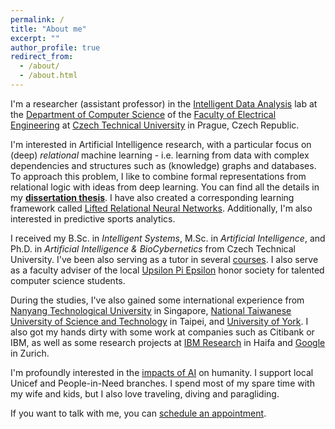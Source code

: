 ```yaml
---
permalink: /
title: "About me"
excerpt: ""
author_profile: true
redirect_from: 
  - /about/
  - /about.html
---
```


I'm a researcher (assistant professor) in the [Intelligent Data Analysis](http://ida.fel.cvut.cz) lab at the [Department of Computer Science](http://cs.fel.cvut.cz/) of the [Faculty of Electrical Engineering](https://www.fel.cvut.cz/en) at [Czech Technical University](https://www.cvut.cz/en) in Prague, Czech Republic.

I'm interested in Artificial Intelligence research, with a particular focus on (deep) *relational* machine learning - i.e. learning from data with complex dependencies and structures such as (knowledge) graphs and databases. To approach this problem, I like to combine formal representations from relational logic with ideas from deep learning. You can find all the details in my [**dissertation thesis**](/publication/dissertation). I have also created a corresponding learning framework called [Lifted Relational Neural Networks](/portfolio/lrnns).
Additionally, I'm also interested in predictive sports analytics.

I received my B.Sc. in *Intelligent Systems*, M.Sc. in *Artificial Intelligence*, and Ph.D. in *Artificial Intelligence & BioCybernetics* from Czech Technical University. I've been also serving as a tutor in several [courses](teaching.md). I also serve as a faculty adviser of the local [Upsilon Pi Epsilon](http://upe.cvut.cz/) honor society for talented computer science students.

During the studies, I've also gained some international experience from [Nanyang Technological University](https://www.ntu.edu.sg/) in Singapore, [National Taiwanese University of Science and Technology](https://www.ntust.edu.tw/?Lang=en) in Taipei, and [University of York](https://www.york.ac.uk/). I also got my hands dirty with some work at companies such as Citibank or IBM, as well as some research projects at [IBM Research](https://www.research.ibm.com/labs/haifa/) in Haifa and [Google](https://research.google/locations/zurich/) in Zurich.

I'm profoundly interested in the [impacts of AI](https://medium.com/@sir.gustav/five-human-dangers-of-artificial-intelligence-ccf2ae4b92c7) on humanity. I support local Unicef and People-in-Need  branches. I spend most of my spare time with my wife and kids, but I also love traveling, diving and paragliding.

If you want to talk with me, you can [schedule an appointment](https://calendar.app.google/4j4pUxFG8AykacBJ6).

<!-- Google Calendar Appointment Scheduling begin -->
<link href="https://calendar.google.com/calendar/scheduling-button-script.css" rel="stylesheet">
<script src="https://calendar.google.com/calendar/scheduling-button-script.js" async></script>
<script>
(function() {
  var target = document.currentScript;
  window.addEventListener('load', function() {
    calendar.schedulingButton.load({
      url: 'https://calendar.google.com/calendar/appointments/schedules/AcZssZ0OY24yrndViDcHqYZyx0CAoww_L1hLxZUBMGyNba4b76hPR6Q62SvBTCk45b88im76iMP2Ctt1?gv=true',
      color: '#039BE5',
      label: "meeting",
      target,
    });
  });
})();
</script>
<!-- end Google Calendar Appointment Scheduling -->